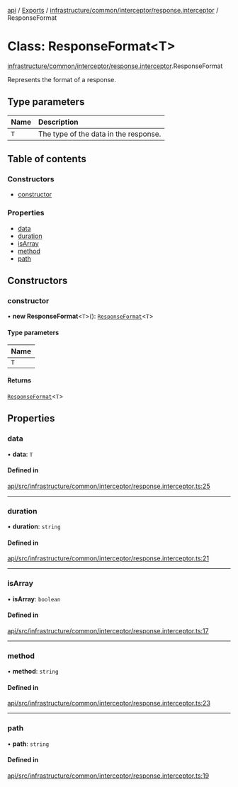 [api](../README.md) / [Exports](../modules.md) / [infrastructure/common/interceptor/response.interceptor](../modules/infrastructure_common_interceptor_response_interceptor.md) / ResponseFormat

# Class: ResponseFormat\<T\>

[infrastructure/common/interceptor/response.interceptor](../modules/infrastructure_common_interceptor_response_interceptor.md).ResponseFormat

Represents the format of a response.

## Type parameters

| Name | Description                           |
| :--- | :------------------------------------ |
| `T`  | The type of the data in the response. |

## Table of contents

### Constructors

- [constructor](infrastructure_common_interceptor_response_interceptor.ResponseFormat.md#constructor)

### Properties

- [data](infrastructure_common_interceptor_response_interceptor.ResponseFormat.md#data)
- [duration](infrastructure_common_interceptor_response_interceptor.ResponseFormat.md#duration)
- [isArray](infrastructure_common_interceptor_response_interceptor.ResponseFormat.md#isarray)
- [method](infrastructure_common_interceptor_response_interceptor.ResponseFormat.md#method)
- [path](infrastructure_common_interceptor_response_interceptor.ResponseFormat.md#path)

## Constructors

### constructor

• **new ResponseFormat**\<`T`\>(): [`ResponseFormat`](infrastructure_common_interceptor_response_interceptor.ResponseFormat.md)\<`T`\>

#### Type parameters

| Name |
| :--- |
| `T`  |

#### Returns

[`ResponseFormat`](infrastructure_common_interceptor_response_interceptor.ResponseFormat.md)\<`T`\>

## Properties

### data

• **data**: `T`

#### Defined in

[api/src/infrastructure/common/interceptor/response.interceptor.ts:25](https://github.com/No-Country/restaurant-reservation-manager/blob/d2fd85f/api/src/infrastructure/common/interceptor/response.interceptor.ts#L25)

---

### duration

• **duration**: `string`

#### Defined in

[api/src/infrastructure/common/interceptor/response.interceptor.ts:21](https://github.com/No-Country/restaurant-reservation-manager/blob/d2fd85f/api/src/infrastructure/common/interceptor/response.interceptor.ts#L21)

---

### isArray

• **isArray**: `boolean`

#### Defined in

[api/src/infrastructure/common/interceptor/response.interceptor.ts:17](https://github.com/No-Country/restaurant-reservation-manager/blob/d2fd85f/api/src/infrastructure/common/interceptor/response.interceptor.ts#L17)

---

### method

• **method**: `string`

#### Defined in

[api/src/infrastructure/common/interceptor/response.interceptor.ts:23](https://github.com/No-Country/restaurant-reservation-manager/blob/d2fd85f/api/src/infrastructure/common/interceptor/response.interceptor.ts#L23)

---

### path

• **path**: `string`

#### Defined in

[api/src/infrastructure/common/interceptor/response.interceptor.ts:19](https://github.com/No-Country/restaurant-reservation-manager/blob/d2fd85f/api/src/infrastructure/common/interceptor/response.interceptor.ts#L19)
